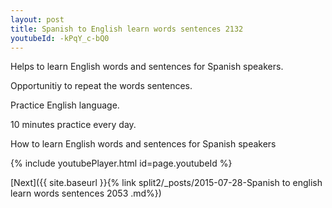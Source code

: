 ```yaml
---
layout: post
title: Spanish to English learn words sentences 2132 
youtubeId: -kPqY_c-bQ0
---
```

 
 
Helps to learn English words and sentences for Spanish speakers.

Opportunitiy to repeat the words sentences. 

Practice English language. 
 
10 minutes practice every day. 
 
How to learn English words and sentences for Spanish speakers 
 
{% include youtubePlayer.html id=page.youtubeId %}
 
 
[Next]({{ site.baseurl }}{% link  split2/_posts/2015-07-28-Spanish to english learn words sentences 2053 .md%})
 
